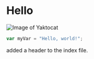 # Hello
![Image of Yaktocat](https://octodex.github.com/images/yaktocat.png)
``` javascript
var myVar = "Hello, world!";
```




















added a header to the index file.
